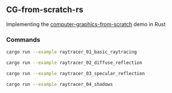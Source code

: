 ## CG-from-scratch-rs

Implementing the [computer-graphics-from-scratch](https://github.com/ggambetta/computer-graphics-from-scratch) demo in Rust

### Commands

```bash
cargo run --example raytracer_01_basic_raytracing
```

```bash
cargo run --example raytracer_02_diffuse_reflection
```

```bash
cargo run --example raytracer_03_specular_reflection
```

```bash
cargo run --example raytracer_04_shadows
```
